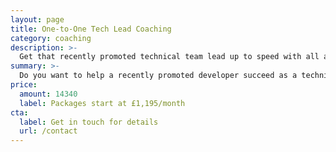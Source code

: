 ```yaml
---
layout: page
title: One-to-One Tech Lead Coaching
category: coaching
description: >-
  Get that recently promoted technical team lead up to speed with all aspects of modern web product development with monthly one-to-one coaching
summary: >-
  Do you want to help a recently promoted developer succeed as a technical team lead? This monthly coaching service covers all aspects of product development, working with stakeholders, agile and lean development practices and front-end technical leadership. Includes two coaching sessions a month and unlimited email and messaging access for one person. Limited to 5 spots.
price: 
  amount: 14340
  label: Packages start at £1,195/month
cta:
  label: Get in touch for details
  url: /contact
---
```

